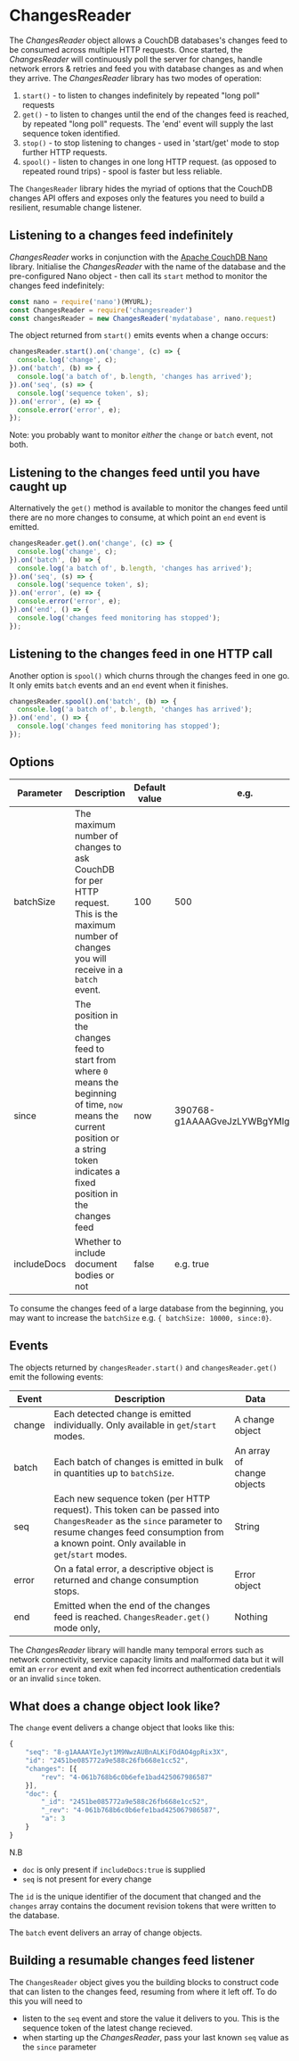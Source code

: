 # ChangesReader

The *ChangesReader* object allows a CouchDB databases's changes feed to be consumed across multiple HTTP requests. Once started, the *ChangesReader* will continuously poll the server for changes, handle network errors & retries and feed you with database changes as and when they arrive. The *ChangesReader* library has two modes of operation:

1. `start()` - to listen to changes indefinitely by repeated "long poll" requests
2. `get()` - to listen to changes until the end of the changes feed is reached, by repeated "long poll" requests. The 'end' event will supply the last sequence token identified.
3. `stop()` - to stop listening to changes - used in 'start/get' mode to stop further HTTP requests.
4. `spool()` - listen to changes in one long HTTP request. (as opposed to repeated round trips) - spool is faster but less reliable.

The `ChangesReader` library hides the myriad of options that the CouchDB changes API offers and exposes only the features you need to build a resilient, resumable change listener.

## Listening to a changes feed indefinitely

*ChangesReader* works in conjunction with the [Apache CouchDB Nano](https://www.npmjs.com/package/nano) library. Initialise the *ChangesReader* with the name of the database and the pre-configured Nano object - then call its `start` method to monitor the changes feed indefinitely:

```js
const nano = require('nano')(MYURL);
const ChangesReader = require('changesreader')
const changesReader = new ChangesReader('mydatabase', nano.request)
```

The object returned from `start()` emits events when a change occurs:

```js
changesReader.start().on('change', (c) => {
  console.log('change', c);
}).on('batch', (b) => {
  console.log('a batch of', b.length, 'changes has arrived');
}).on('seq', (s) => {
  console.log('sequence token', s);
}).on('error', (e) => {
  console.error('error', e);
});
```

Note: you probably want to monitor *either* the `change` or `batch` event, not both.

## Listening to the changes feed until you have caught up

Alternatively the `get()` method is available to monitor the changes feed until there are no more changes to consume, at which point an `end` event is emitted.

```js
changesReader.get().on('change', (c) => {
  console.log('change', c);
}).on('batch', (b) => {
  console.log('a batch of', b.length, 'changes has arrived');
}).on('seq', (s) => {
  console.log('sequence token', s);
}).on('error', (e) => {
  console.error('error', e);
}).on('end', () => {
  console.log('changes feed monitoring has stopped');
});
```

## Listening to the changes feed in one HTTP call

Another option is  `spool()` which churns through the changes feed in one go. It only emits `batch` events and an `end` event when it finishes.

```js
changesReader.spool().on('batch', (b) => {
  console.log('a batch of', b.length, 'changes has arrived');
}).on('end', () => {
  console.log('changes feed monitoring has stopped');
});
```

## Options

| Parameter | Description                                                                                                                                                                             | Default value | e.g.                            |   |
|-----------|-----------------------------------------------------------------------------------------------------------------------------------------------------------------------------------------|---------------|---------------------------------|---|
| batchSize | The maximum number of changes to ask CouchDB for per HTTP request. This is the maximum number of changes you will receive in a `batch` event. | 100           | 500                             |   |
| since     | The position in the changes feed to start from where `0` means the beginning of time, `now` means the current position or a string token indicates a fixed position in the changes feed | now           | 390768-g1AAAAGveJzLYWBgYMlgTmGQ |   |
| includeDocs | Whether to include document bodies or not | false | e.g. true |

To consume the changes feed of a large database from the beginning, you may want to increase the `batchSize` e.g. `{ batchSize: 10000, since:0}`. 

## Events

The objects returned by `changesReader.start()` and `changesReader.get()` emit the following events:

| Event  | Description                                                                                                                                                               | Data                       |   |
|--------|---------------------------------------------------------------------------------------------------------------------------------------------------------------------------|----------------------------|---|
| change | Each detected change is emitted individually. Only available in `get`/`start` modes.                                                                                                                          | A change object            |   |
| batch  | Each batch of changes is emitted in bulk in quantities up to `batchSize`.                                                                                                                              | An array of change objects |   |
| seq    | Each new sequence token (per HTTP request). This token can be passed into `ChangesReader` as the `since` parameter to resume changes feed consumption from a known point. Only available in `get`/`start` modes. | String                     |   |
| error  | On a fatal error, a descriptive object is returned and change consumption stops.                                                                                         | Error object               |   |
| end    | Emitted when the end of the changes feed is reached. `ChangesReader.get()` mode only,                                                                                     | Nothing                    |   |

The *ChangesReader* library will handle many temporal errors such as network connectivity, service capacity limits and malformed data but it will emit an `error` event and exit when fed incorrect authentication credentials or an invalid `since` token.

## What does a change object look like?

The `change` event delivers a change object that looks like this:

```js
{
	"seq": "8-g1AAAAYIeJyt1M9NwzAUBnALKiFOdAO4gpRix3X",
	"id": "2451be085772a9e588c26fb668e1cc52",
	"changes": [{
		"rev": "4-061b768b6c0b6efe1bad425067986587"
	}],
	"doc": {
		"_id": "2451be085772a9e588c26fb668e1cc52",
		"_rev": "4-061b768b6c0b6efe1bad425067986587",
		"a": 3
	}
}
```

N.B

- `doc` is only present if `includeDocs:true` is supplied
- `seq` is not present for every change

The `id` is the unique identifier of the document that changed and the `changes` array contains the document revision tokens that were written to the database.

The `batch` event delivers an array of change objects.

## Building a resumable changes feed listener

The `ChangesReader` object gives you the building blocks to construct code that can listen to the changes feed, resuming from where it left off. To do this you will need to

- listen to the `seq` event and store the value it delivers to you. This is the sequence token of the latest change recieved.
- when starting up the *ChangesReader*, pass your last known `seq` value as the `since` parameter